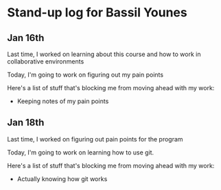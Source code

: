 # Stand-up log for Bassil Younes

## Jan 16th

Last time, I worked on learning about this course and how to work in collaborative environments 

Today, I'm going to work on figuring out my pain points

Here's a list of stuff that's blocking me from moving ahead with my work:

- Keeping notes of my pain points 

## Jan 18th

Last time, I worked on figuring out pain points for the program

Today, I'm going to work on learning how to use git.

Here's a list of stuff that's blocking me from moving ahead with my work:

- Actually knowing how git works